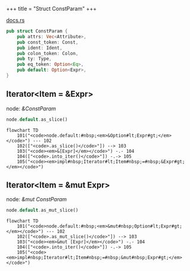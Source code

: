+++
title = "Struct ConstParam"
+++

[docs.rs](https://docs.rs/syn/latest/syn/struct.ConstParam.html)

```rust
pub struct ConstParam {
    pub attrs: Vec<Attribute>,
    pub const_token: Const,
    pub ident: Ident,
    pub colon_token: Colon,
    pub ty: Type,
    pub eq_token: Option<Eq>,
    pub default: Option<Expr>,
}
```

## Iterator<Item = &Expr>

node: *&ConstParam*

```rust
node.default.as_slice()
```

```mermaid
flowchart TD
    101("<code>node.default:#nbsp;<em>&Option#lt;Expr#gt;</em></code>") --- 102
    102(["<code>.as_slice()</code>"]) --> 103
    103("<code><em>&[Expr]</em></code>") -.- 104
    104(["<code>.into_iter()</code>"]) -.-> 105
    105("<code><em>impl#nbsp;Iterator#lt;Item#nbsp;=#nbsp;&Expr#gt;</em></code>")
```

## Iterator<Item = &mut Expr>

node: *&mut ConstParam*

```rust
node.default.as_mut_slice()
```

```mermaid
flowchart TD
    101("<code>node.default:#nbsp;<em>&mut#nbsp;Option#lt;Expr#gt;</em></code>") --- 102
    102(["<code>.as_mut_slice()</code>"]) --> 103
    103("<code><em>&mut [Expr]</em></code>") -.- 104
    104(["<code>.into_iter()</code>"]) -.-> 105
    105("<code><em>impl#nbsp;Iterator#lt;Item#nbsp;=#nbsp;&mut#nbsp;Expr#gt;</em></code>")
```

